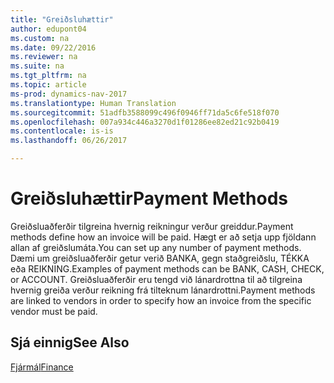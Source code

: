 ```yaml
---
title: "Greiðsluhættir"
author: edupont04
ms.custom: na
ms.date: 09/22/2016
ms.reviewer: na
ms.suite: na
ms.tgt_pltfrm: na
ms.topic: article
ms-prod: dynamics-nav-2017
ms.translationtype: Human Translation
ms.sourcegitcommit: 51adfb3588099c496f0946ff71da5c6fe518f070
ms.openlocfilehash: 007a934c446a3270d1f01286ee82ed21c92b0419
ms.contentlocale: is-is
ms.lasthandoff: 06/26/2017

---
```


# <a name="payment-methods"></a><span data-ttu-id="3f2d9-102">Greiðsluhættir</span><span class="sxs-lookup"><span data-stu-id="3f2d9-102">Payment Methods</span></span>
<span data-ttu-id="3f2d9-103">Greiðsluaðferðir tilgreina hvernig reikningur verður greiddur.</span><span class="sxs-lookup"><span data-stu-id="3f2d9-103">Payment methods define how an invoice will be paid.</span></span> <span data-ttu-id="3f2d9-104">Hægt er að setja upp fjöldann allan af greiðslumáta.</span><span class="sxs-lookup"><span data-stu-id="3f2d9-104">You can set up any number of payment methods.</span></span> <span data-ttu-id="3f2d9-105">Dæmi um greiðsluaðferðir getur verið BANKA, gegn staðgreiðslu, TÉKKA eða REIKNING.</span><span class="sxs-lookup"><span data-stu-id="3f2d9-105">Examples of payment methods can be BANK, CASH, CHECK, or ACCOUNT.</span></span>
<span data-ttu-id="3f2d9-106">Greiðsluaðferðir eru tengd við lánardrottna til að tilgreina hvernig greiða verður reikning frá tilteknum lánardrottni.</span><span class="sxs-lookup"><span data-stu-id="3f2d9-106">Payment methods are linked to vendors in order to specify how an invoice from the specific vendor must be paid.</span></span>

## <a name="see-also"></a><span data-ttu-id="3f2d9-107">Sjá einnig</span><span class="sxs-lookup"><span data-stu-id="3f2d9-107">See Also</span></span>
[<span data-ttu-id="3f2d9-108">Fjármál</span><span class="sxs-lookup"><span data-stu-id="3f2d9-108">Finance</span></span>](finance-setup.md)  

